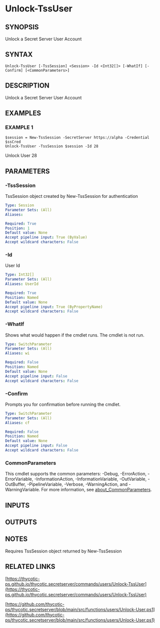 # Unlock-TssUser

## SYNOPSIS
Unlock a Secret Server User Account

## SYNTAX

```
Unlock-TssUser [-TssSession] <Session> -Id <Int32[]> [-WhatIf] [-Confirm] [<CommonParameters>]
```

## DESCRIPTION
Unlock a Secret Server User Account

## EXAMPLES

### EXAMPLE 1
```
$session = New-TssSession -SecretServer https://alpha -Credential $ssCred
Unlock-TssUser -TssSession $session -Id 28
```

Unlock User 28

## PARAMETERS

### -TssSession
TssSession object created by New-TssSession for authentication

```yaml
Type: Session
Parameter Sets: (All)
Aliases:

Required: True
Position: 1
Default value: None
Accept pipeline input: True (ByValue)
Accept wildcard characters: False
```

### -Id
User Id

```yaml
Type: Int32[]
Parameter Sets: (All)
Aliases: UserId

Required: True
Position: Named
Default value: None
Accept pipeline input: True (ByPropertyName)
Accept wildcard characters: False
```

### -WhatIf
Shows what would happen if the cmdlet runs.
The cmdlet is not run.

```yaml
Type: SwitchParameter
Parameter Sets: (All)
Aliases: wi

Required: False
Position: Named
Default value: None
Accept pipeline input: False
Accept wildcard characters: False
```

### -Confirm
Prompts you for confirmation before running the cmdlet.

```yaml
Type: SwitchParameter
Parameter Sets: (All)
Aliases: cf

Required: False
Position: Named
Default value: None
Accept pipeline input: False
Accept wildcard characters: False
```

### CommonParameters
This cmdlet supports the common parameters: -Debug, -ErrorAction, -ErrorVariable, -InformationAction, -InformationVariable, -OutVariable, -OutBuffer, -PipelineVariable, -Verbose, -WarningAction, and -WarningVariable. For more information, see [about_CommonParameters](http://go.microsoft.com/fwlink/?LinkID=113216).

## INPUTS

## OUTPUTS

## NOTES
Requires TssSession object returned by New-TssSession

## RELATED LINKS

[https://thycotic-ps.github.io/thycotic.secretserver/commands/users/Unlock-TssUser](https://thycotic-ps.github.io/thycotic.secretserver/commands/users/Unlock-TssUser)

[https://github.com/thycotic-ps/thycotic.secretserver/blob/main/src/functions/users/Unlock-User.ps1](https://github.com/thycotic-ps/thycotic.secretserver/blob/main/src/functions/users/Unlock-User.ps1)

